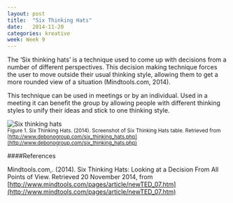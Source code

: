 ```yaml
---
layout: post
title:  "Six Thinking Hats"
date:   2014-11-20
categories: kreative
week: Week 9
---
```


The ‘Six thinking hats’ is a technique used to come up with decisions from a number of different perspectives. This decision making technique forces the user to move outside their usual thinking style, allowing them to get a more rounded view of a situation (Mindtools.com, 2014).

This technique can be used in meetings or by an individual. Used in a meeting it can benefit the group by allowing people with different thinking styles to unify their ideas and stick to one thinking style.

![Six thinking hats](/projectblog/img/posts/six-thinking-hats.jpg "Six thinking hats") <br>
<small>Figure 1. Six Thinking Hats. (2014). Screenshot of Six Thinking Hats table. Retrieved from [http://www.debonogroup.com/six_thinking_hats.php](http://www.debonogroup.com/six_thinking_hats.php)</small>

####References

Mindtools.com,. (2014). Six Thinking Hats: Looking at a Decision From All Points of View. Retrieved 20 November 2014, from [http://www.mindtools.com/pages/article/newTED_07.htm](http://www.mindtools.com/pages/article/newTED_07.htm)